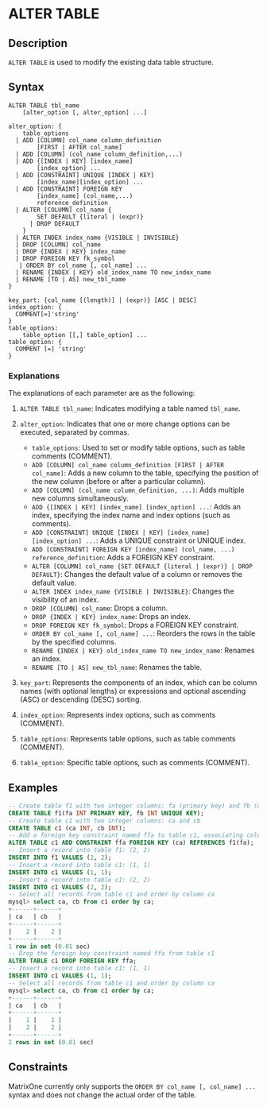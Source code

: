 # **ALTER TABLE**

## **Description**

`ALTER TABLE` is used to modify the existing data table structure.

## **Syntax**

```
ALTER TABLE tbl_name
    [alter_option [, alter_option] ...]

alter_option: {
    table_options
  | ADD [COLUMN] col_name column_definition
        [FIRST | AFTER col_name]
  | ADD [COLUMN] (col_name column_definition,...)
  | ADD {[INDEX | KEY] [index_name]
        [index_option] ...
  | ADD [CONSTRAINT] UNIQUE [INDEX | KEY]
        [index_name][index_option] ...
  | ADD [CONSTRAINT] FOREIGN KEY
        [index_name] (col_name,...)
        reference_definition
  | ALTER [COLUMN] col_name {
        SET DEFAULT {literal | (expr)}
      | DROP DEFAULT
    }
  | ALTER INDEX index_name {VISIBLE | INVISIBLE}
  | DROP [COLUMN] col_name
  | DROP {INDEX | KEY} index_name
  | DROP FOREIGN KEY fk_symbol
   | ORDER BY col_name [, col_name] ...
  | RENAME {INDEX | KEY} old_index_name TO new_index_name
  | RENAME [TO | AS] new_tbl_name
}

key_part: {col_name [(length)] | (expr)} [ASC | DESC]
index_option: {
  COMMENT[=]'string'
}
table_options:
    table_option [[,] table_option] ...
table_option: {
  COMMENT [=] 'string'
}
```

### **Explanations**

The explanations of each parameter are as the following:

1. `ALTER TABLE tbl_name`: Indicates modifying a table named `tbl_name`.
2. `alter_option`: Indicates that one or more change options can be executed, separated by commas.
    - `table_options`: Used to set or modify table options, such as table comments (COMMENT).
    - `ADD [COLUMN] col_name column_definition [FIRST | AFTER col_name]`: Adds a new column to the table, specifying the position of the new column (before or after a particular column).
    - `ADD [COLUMN] (col_name column_definition, ...)`: Adds multiple new columns simultaneously.
    - `ADD {[INDEX | KEY] [index_name] [index_option] ...`: Adds an index, specifying the index name and index options (such as comments).
    - `ADD [CONSTRAINT] UNIQUE [INDEX | KEY] [index_name][index_option] ...`: Adds a UNIQUE constraint or UNIQUE index.
    - `ADD [CONSTRAINT] FOREIGN KEY [index_name] (col_name, ...) reference_definition`: Adds a FOREIGN KEY constraint.
    - `ALTER [COLUMN] col_name {SET DEFAULT {literal | (expr)} | DROP DEFAULT}`: Changes the default value of a column or removes the default value.
    - `ALTER INDEX index_name {VISIBLE | INVISIBLE}`: Changes the visibility of an index.
    - `DROP [COLUMN] col_name`: Drops a column.
    - `DROP {INDEX | KEY} index_name`: Drops an index.
    - `DROP FOREIGN KEY fk_symbol`: Drops a FOREIGN KEY constraint.
    - `ORDER BY col_name [, col_name] ...`: Reorders the rows in the table by the specified columns.
    - `RENAME {INDEX | KEY} old_index_name TO new_index_name`: Renames an index.
    - `RENAME [TO | AS] new_tbl_name`: Renames the table.

3. `key_part`: Represents the components of an index, which can be column names (with optional lengths) or expressions and optional ascending (ASC) or descending (DESC) sorting.
4. `index_option`: Represents index options, such as comments (COMMENT).
5. `table_options`: Represents table options, such as table comments (COMMENT).
6. `table_option`: Specific table options, such as comments (COMMENT).

## **Examples**

```sql
-- Create table f1 with two integer columns: fa (primary key) and fb (unique key)
CREATE TABLE f1(fa INT PRIMARY KEY, fb INT UNIQUE KEY);
-- Create table c1 with two integer columns: ca and cb
CREATE TABLE c1 (ca INT, cb INT);
-- Add a foreign key constraint named ffa to table c1, associating column ca of table c1 with column fa of table f1
ALTER TABLE c1 ADD CONSTRAINT ffa FOREIGN KEY (ca) REFERENCES f1(fa);
-- Insert a record into table f1: (2, 2)
INSERT INTO f1 VALUES (2, 2);
-- Insert a record into table c1: (1, 1)
INSERT INTO c1 VALUES (1, 1);
-- Insert a record into table c1: (2, 2)
INSERT INTO c1 VALUES (2, 2);
-- Select all records from table c1 and order by column ca
mysql> select ca, cb from c1 order by ca;
+------+------+
| ca   | cb   |
+------+------+
|    2 |    2 |
+------+------+
1 row in set (0.01 sec)
-- Drop the foreign key constraint named ffa from table c1
ALTER TABLE c1 DROP FOREIGN KEY ffa;
-- Insert a record into table c1: (1, 1)
INSERT INTO c1 VALUES (1, 1);
-- Select all records from table c1 and order by column ca
mysql> select ca, cb from c1 order by ca;
+------+------+
| ca   | cb   |
+------+------+
|    1 |    1 |
|    2 |    2 |
+------+------+
2 rows in set (0.01 sec)
```

## Constraints

MatrixOne currently only supports the `ORDER BY col_name [, col_name] ...` syntax and does not change the actual order of the table.
